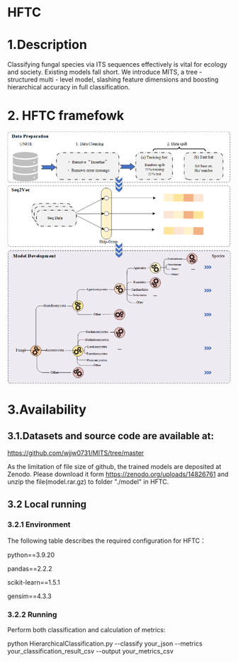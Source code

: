 # HFTC
# 1.Description
Classifying fungal species via ITS sequences effectively is vital for ecology and society. Existing models fall short. We introduce MITS, a tree - structured multi - level model, slashing feature dimensions and boosting hierarchical accuracy in full classification. 
# 2. HFTC framefowk
![MITS framefowk](/framework.png)
# 3.Availability
## 3.1.Datasets and source code are available at:
https://github.com/wjjw0731/MITS/tree/master

As the limitation of file size of github, the trained models are deposited at Zenodo. Please download it form https://zenodo.org/uploads/14826761 and unzip the file(model.rar.gz) to folder "./model" in HFTC.
## 3.2 Local running
### 3.2.1 Environment
The following table describes the required configuration for HFTC：

python==3.9.20

pandas==2.2.2

scikit-learn==1.5.1

gensim==4.3.3
### 3.2.2 Running
Perform both classification and calculation of metrics:

python HierarchicalClassification.py --classify your_json --metrics your_classification_result_csv --output your_metrics_csv
